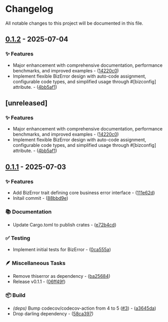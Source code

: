 # Changelog

All notable changes to this project will be documented in this file.

## [0.1.2](https://github.com/vainjoker/bizerror/compare/0.1.1..0.1.2) - 2025-07-04

### ✨ Features

- Major enhancement with comprehensive documentation, performance benchmarks, and improved examples - ([14220c0](https://github.com/vainjoker/bizerror/commit/14220c0e93817ebf16ead9ffb1542a7774e75d9d))
- Implement flexible BizError design with auto-code assignment, configurable code types, and simplified usage through #[bizconfig] attribute. - ([4bb5af1](https://github.com/vainjoker/bizerror/commit/4bb5af1e4fb03fe354ef85f85c51fc660e1e26cb))

<!-- generated by git-cliff -->
## [unreleased]

### ✨ Features

- Major enhancement with comprehensive documentation, performance benchmarks, and improved examples - ([14220c0](https://github.com/vainjoker/bizerror/commit/14220c0e93817ebf16ead9ffb1542a7774e75d9d))
- Implement flexible BizError design with auto-code assignment, configurable code types, and simplified usage through #[bizconfig] attribute. - ([4bb5af1](https://github.com/vainjoker/bizerror/commit/4bb5af1e4fb03fe354ef85f85c51fc660e1e26cb))

## [0.1.1](https://github.com/vainjoker/bizerror/compare/v0.1.0..v0.1.1) - 2025-07-03

### ✨ Features

- Add BizError trait defining core business error interface - ([111e62d](https://github.com/vainjoker/bizerror/commit/111e62da561cdddbe4f9190c37f6640645e8355f))
- Initail commit - ([88bbd9e](https://github.com/vainjoker/bizerror/commit/88bbd9e4325a89c721a0e80a4ce3abb12e3bcdc7))

### 📚 Documentation

- Update Cargo.toml to publish crates - ([e72b4cd](https://github.com/vainjoker/bizerror/commit/e72b4cd70a4964a0cf62b124be60d7cff1e89598))

### ✅ Testing

- Implement initial tests for BizError - ([0ca555a](https://github.com/vainjoker/bizerror/commit/0ca555a9286dafe7d4b599c2a90c8e0828b34891))

### 🪶 Miscellaneous Tasks

- Remove thiserror as dependency - ([ba25684](https://github.com/vainjoker/bizerror/commit/ba25684274503a6f8f6cf6179ea0fecf7ec6f494))
- Release v0.1.1 - ([06ff49f](https://github.com/vainjoker/bizerror/commit/06ff49f73ed23e6780131bd86c30cf3e80e8a4d2))

### 📦️ Build

- *(deps)* Bump codecov/codecov-action from 4 to 5 ([#3](https://github.com/vainjoker/bizerror/issues/3)) - ([a3645da](https://github.com/vainjoker/bizerror/commit/a3645dae4cfd8a38d281e5694685d5f3eb4ad11e))
- Drop darling dependency - ([58ca397](https://github.com/vainjoker/bizerror/commit/58ca397b8b834456e270970ca0458924bdd71b73))

<!-- generated by git-cliff -->
